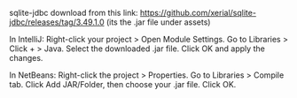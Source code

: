 
sqlite-jdbc download from this link: 
https://github.com/xerial/sqlite-jdbc/releases/tag/3.49.1.0
(its the .jar file under assets)

In IntelliJ:
Right-click your project > Open Module Settings.
Go to Libraries > Click + > Java.
Select the downloaded .jar file.
Click OK and apply the changes.

In NetBeans:
Right-click the project > Properties.
Go to Libraries > Compile tab.
Click Add JAR/Folder, then choose your .jar file.
Click OK.
